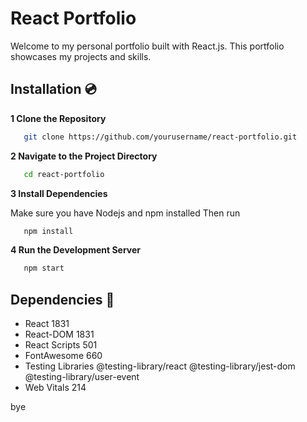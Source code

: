 # React Portfolio

Welcome to my personal portfolio built with React.js. This portfolio showcases my projects and skills.

## Installation 💿


**1 Clone the Repository**
```bash
   git clone https://github.com/yourusername/react-portfolio.git
```
**2 Navigate to the Project Directory**
```bash
   cd react-portfolio
```
**3 Install Dependencies**

   Make sure you have Nodejs and npm installed Then run
```bash
   npm install
```
**4 Run the Development Server**

```bash
   npm start
```


## Dependencies 📂

- React 1831
- React-DOM 1831
- React Scripts 501
- FontAwesome 660
- Testing Libraries @testing-library/react @testing-library/jest-dom @testing-library/user-event
- Web Vitals 214

bye
